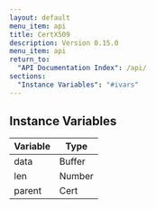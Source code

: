 ```yaml
---
layout: default
menu_item: api
title: CertX509
description: Version 0.15.0
menu_item: api
return_to:
  "API Documentation Index": /api/
sections:
  "Instance Variables": "#ivars"
---
```


## <a name="ivars"></a>Instance Variables

| Variable | Type |
| --- | --- |
| <a name="data"></a>data | Buffer |
| <a name="len"></a>len | Number |
| <a name="parent"></a>parent | Cert |

